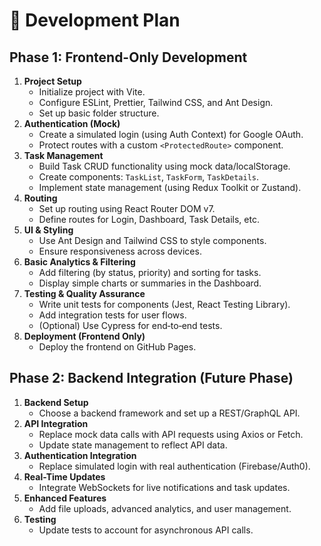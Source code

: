 # 📌 Development Plan

## Phase 1: Frontend-Only Development

1. **Project Setup**
   - Initialize project with Vite.
   - Configure ESLint, Prettier, Tailwind CSS, and Ant Design.
   - Set up basic folder structure.
2. **Authentication (Mock)**
   - Create a simulated login (using Auth Context) for Google OAuth.
   - Protect routes with a custom `<ProtectedRoute>` component.
3. **Task Management**
   - Build Task CRUD functionality using mock data/localStorage.
   - Create components: `TaskList`, `TaskForm`, `TaskDetails`.
   - Implement state management (using Redux Toolkit or Zustand).
4. **Routing**
   - Set up routing using React Router DOM v7.
   - Define routes for Login, Dashboard, Task Details, etc.
5. **UI & Styling**
   - Use Ant Design and Tailwind CSS to style components.
   - Ensure responsiveness across devices.
6. **Basic Analytics & Filtering**
   - Add filtering (by status, priority) and sorting for tasks.
   - Display simple charts or summaries in the Dashboard.
7. **Testing & Quality Assurance**
   - Write unit tests for components (Jest, React Testing Library).
   - Add integration tests for user flows.
   - (Optional) Use Cypress for end‑to‑end tests.
8. **Deployment (Frontend Only)**
   - Deploy the frontend on GitHub Pages.

## Phase 2: Backend Integration (Future Phase)

1. **Backend Setup**
   - Choose a backend framework and set up a REST/GraphQL API.
2. **API Integration**
   - Replace mock data calls with API requests using Axios or Fetch.
   - Update state management to reflect API data.
3. **Authentication Integration**
   - Replace simulated login with real authentication (Firebase/Auth0).
4. **Real-Time Updates**
   - Integrate WebSockets for live notifications and task updates.
5. **Enhanced Features**
   - Add file uploads, advanced analytics, and user management.
6. **Testing**
   - Update tests to account for asynchronous API calls.
